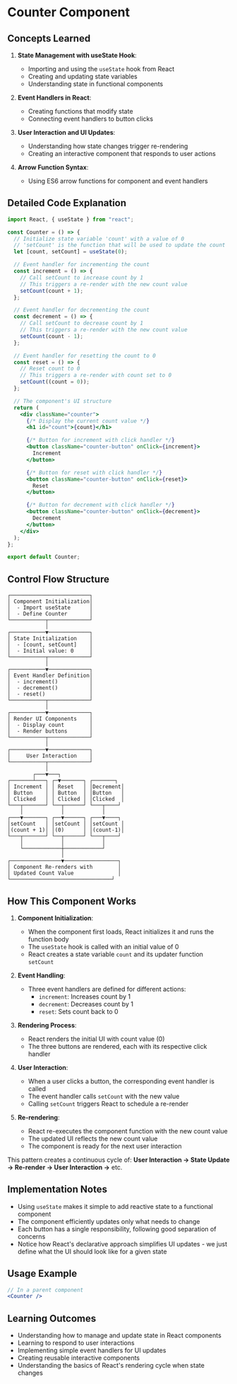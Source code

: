 # Counter Component

## Concepts Learned

1. **State Management with useState Hook**:

   - Importing and using the `useState` hook from React
   - Creating and updating state variables
   - Understanding state in functional components

2. **Event Handlers in React**:

   - Creating functions that modify state
   - Connecting event handlers to button clicks

3. **User Interaction and UI Updates**:

   - Understanding how state changes trigger re-rendering
   - Creating an interactive component that responds to user actions

4. **Arrow Function Syntax**:
   - Using ES6 arrow functions for component and event handlers

## Detailed Code Explanation

```jsx
import React, { useState } from "react";

const Counter = () => {
  // Initialize state variable 'count' with a value of 0
  // 'setCount' is the function that will be used to update the count
  let [count, setCount] = useState(0);

  // Event handler for incrementing the count
  const increment = () => {
    // Call setCount to increase count by 1
    // This triggers a re-render with the new count value
    setCount(count + 1);
  };

  // Event handler for decrementing the count
  const decrement = () => {
    // Call setCount to decrease count by 1
    // This triggers a re-render with the new count value
    setCount(count - 1);
  };

  // Event handler for resetting the count to 0
  const reset = () => {
    // Reset count to 0
    // This triggers a re-render with count set to 0
    setCount((count = 0));
  };

  // The component's UI structure
  return (
    <div className="counter">
      {/* Display the current count value */}
      <h1 id="count">{count}</h1>

      {/* Button for increment with click handler */}
      <button className="counter-button" onClick={increment}>
        Increment
      </button>

      {/* Button for reset with click handler */}
      <button className="counter-button" onClick={reset}>
        Reset
      </button>

      {/* Button for decrement with click handler */}
      <button className="counter-button" onClick={decrement}>
        Decrement
      </button>
    </div>
  );
};

export default Counter;
```

## Control Flow Structure

```
┌─────────────────────────┐
│ Component Initialization│
│  - Import useState      │
│  - Define Counter       │
└───────────┬─────────────┘
            │
┌───────────▼─────────────┐
│ State Initialization    │
│  - [count, setCount]    │
│  - Initial value: 0     │
└───────────┬─────────────┘
            │
┌───────────▼─────────────┐
│ Event Handler Definition│
│  - increment()          │
│  - decrement()          │
│  - reset()              │
└───────────┬─────────────┘
            │
┌───────────▼─────────────┐
│ Render UI Components    │
│  - Display count        │
│  - Render buttons       │
└───────────┬─────────────┘
            │
┌───────────▼─────────────┐
│     User Interaction    │
└───────────┬─────────────┘
            │
        ┌───▼───┐
┌───────┴───┐ ┌─▼───────┐ ┌───────┐
│ Increment │ │ Reset   │ │Decrement│
│ Button    │ │ Button  │ │Button   │
│ Clicked   │ │ Clicked │ │Clicked  │
└───┬───────┘ └──┬──────┘ └───┬────┘
    │            │            │
┌───▼───────┐ ┌──▼──────┐ ┌───▼────┐
│setCount   │ │setCount │ │setCount │
│(count + 1)│ │(0)      │ │(count-1)│
└───┬───────┘ └──┬──────┘ └───┬────┘
    │            │            │
    └────────────┼────────────┘
                 │
┌────────────────▼─────────────────┐
│ Component Re-renders with        │
│ Updated Count Value              │
└────────────────────────────────┘
```

## How This Component Works

1. **Component Initialization**:

   - When the component first loads, React initializes it and runs the function body
   - The `useState` hook is called with an initial value of 0
   - React creates a state variable `count` and its updater function `setCount`

2. **Event Handling**:

   - Three event handlers are defined for different actions:
     - `increment`: Increases count by 1
     - `decrement`: Decreases count by 1
     - `reset`: Sets count back to 0

3. **Rendering Process**:

   - React renders the initial UI with count value (0)
   - The three buttons are rendered, each with its respective click handler

4. **User Interaction**:

   - When a user clicks a button, the corresponding event handler is called
   - The event handler calls `setCount` with the new value
   - Calling `setCount` triggers React to schedule a re-render

5. **Re-rendering**:
   - React re-executes the component function with the new count value
   - The updated UI reflects the new count value
   - The component is ready for the next user interaction

This pattern creates a continuous cycle of:
**User Interaction → State Update → Re-render → User Interaction →** etc.

## Implementation Notes

- Using `useState` makes it simple to add reactive state to a functional component
- The component efficiently updates only what needs to change
- Each button has a single responsibility, following good separation of concerns
- Notice how React's declarative approach simplifies UI updates - we just define what the UI should look like for a given state

## Usage Example

```jsx
// In a parent component
<Counter />
```

## Learning Outcomes

- Understanding how to manage and update state in React components
- Learning to respond to user interactions
- Implementing simple event handlers for UI updates
- Creating reusable interactive components
- Understanding the basics of React's rendering cycle when state changes
